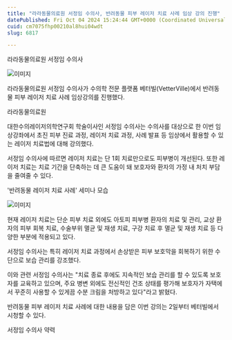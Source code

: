 ```yaml
---
title: "라라동물의료원 서정임 수의사, 반려동물 피부 레이저 치료 사례 임상 강의 진행"
datePublished: Fri Oct 04 2024 15:24:44 GMT+0000 (Coordinated Universal Time)
cuid: cm7075fhp00210al8hui04wdt
slug: 6817

---
```



라라동물의료원 서정임 수의사

![이미지](https://cdn.hashnode.com/res/hashnode/image/upload/v1739261093623/487b74d0-d277-4b8b-b130-1a6817a2fabe.jpeg)

라라동물의료원 서정임 수의사가 수의학 전문 플랫폼 베터빌(VetterVille)에서 반려동물 피부 레이저 치료 사례 임상강의를 진행했다.

라라동물의료원

대한수의레이저의학연구회 학술이사인 서정임 수의사는 수의사를 대상으로 한 이번 임상강좌에서 초진 피부 진료 과정, 레이저 치료 과정, 사례 발표 등 임상에서 활용할 수 있는 레이저 치료법에 대해 강의했다.

서정임 수의사에 따르면 레이저 치료는 단 1회 치료만으로도 피부병이 개선된다. 또한 레이저 치료는 치료 기간을 단축하는 데 큰 도움이 돼 보호자와 환자의 가정 내 처치 부담을 줄여줄 수 있다.

'반려동물 레이저 치료 사례' 세미나 모습

![이미지](https://cdn.hashnode.com/res/hashnode/image/upload/v1739261095541/9a5d7c21-7dbf-4aa7-8617-11620b8eb0aa.png)

현재 레이저 치료는 단순 피부 치료 외에도 아토피 피부병 환자의 치료 및 관리, 교상 환자의 피부 회복 치료, 수술부위 멸균 및 재생 치료, 구강 치료 후 멸균 및 재생 치료 등 다양한 부분에 적용되고 있다.

서정임 수의사는 특히 레이저 치료 과정에서 손상받은 피부 보호막을 회복하기 위한 수단으로 보습 관리를 강조했다.

이와 관련 서정임 수의사는 "치료 종료 후에도 지속적인 보습 관리를 할 수 있도록 보호자를 교육하고 있으며, 주요 병변 외에도 전신적인 건조 상태를 평가해 보호자가 자택에서 꾸준히 사용할 수 있게끔 수분 크림을 처방하고 있다"라고 밝혔다.

반려동물 피부 레이저 치료 사례에 대한 내용을 담은 이번 강의는 2일부터 베터빌에서 시청할 수 있다.

서정임 수의사 약력